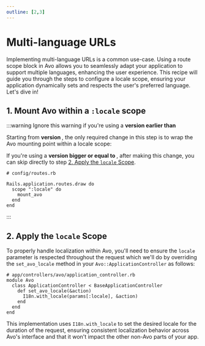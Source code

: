 ```yaml
---
outline: [2,3]
---
```


# Multi-language URLs

Implementing multi-language URLs is a common use-case. Using a route scope block in Avo allows you to seamlessly adapt your application to support multiple languages, enhancing the user experience. This recipe will guide you through the steps to configure a locale scope, ensuring your application dynamically sets and respects the user's preferred language. Let's dive in!

## 1. Mount Avo within a `:locale` scope

:::warning
Ignore this warning if you're using a **version earlier than <Version version="3.18.0"/>**

Starting from **version <Version version="3.18.0"/>**, the only required change in this step is to wrap the Avo mounting point within a locale scope:

If you're using a **version bigger or equal to <Version version="3.18.0"/>**, after making this change, you can skip directly to step [2. Apply the `locale` Scope](#_2-apply-the-locale-scope).

```ruby{4-6}
# config/routes.rb

Rails.application.routes.draw do
  scope ":locale" do
    mount_avo
  end
end
```
:::

<!-- @include: ./../common/mount_avo_under_locale_scope_common.md -->

## 2. Apply the `locale` Scope

To properly handle localization within Avo, you'll need to ensure the `locale` parameter is respected throughout the request which we'll do by overriding the `set_avo_locale` method in your `Avo::ApplicationController` as follows:

<!-- @include: ./../common/application_controller_eject_notice.md -->

```ruby{4-6}
# app/controllers/avo/application_controller.rb
module Avo
  class ApplicationController < BaseApplicationController
    def set_avo_locale(&action)
      I18n.with_locale(params[:locale], &action)
    end
  end
end
```

This implementation uses `I18n.with_locale` to set the desired locale for the duration of the request, ensuring consistent localization behavior across Avo's interface and that it won't impact the other non-Avo parts of your app.
